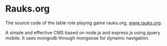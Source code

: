 Rauks.org
=========
The source code of the table role playing game rauks.org, www.rauks.org.

A simple and effective CMS based on node.js and express.js using jquery mobile.
It uses mongodb through mongoose for dynamic navigation.